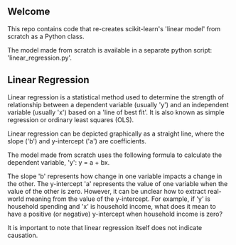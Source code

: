 ## Welcome

This repo contains code that re-creates scikit-learn's 'linear model' from scratch as a Python class.

The model made from scratch is available in a separate python script: 'linear_regression.py'.

## Linear Regression

Linear regression is a statistical method used to determine the strength of relationship between a dependent variable (usually 'y') and an independent variable (usually 'x') based on a 'line of best fit'. It is also known as simple regression or ordinary least squares (OLS).

Linear regression can be depicted graphically as a straight line, where the slope ('b') and y-intercept ('a') are coefficients.

The model made from scratch uses the following formula to calculate the dependent variable, 'y': y = a + bx. 

The slope 'b' represents how change in one variable impacts a change in the other. The y-intercept 'a' represents the value of one variable when the value of the other is zero. However, it can be unclear how to extract real-world meaning from the value of the y-intercept. For example, if 'y' is household spending and 'x' is household income, what does it mean to have a positive (or negative) y-intercept when household income is zero?

It is important to note that linear regression itself does not indicate causation.
